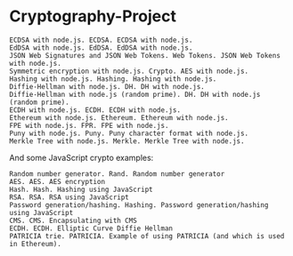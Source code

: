 # Cryptography-Project

    ECDSA with node.js. ECDSA. ECDSA with node.js.
    EdDSA with node.js. EdDSA. EdDSA with node.js.
    JSON Web Signatures and JSON Web Tokens. Web Tokens. JSON Web Tokens with node.js.
    Symmetric encryption with node.js. Crypto. AES with node.js.
    Hashing with node.js. Hashing. Hashing with node.js.
    Diffie-Hellman with node.js. DH. DH with node.js.
    Diffie-Hellman with node.js (random prime). DH. DH with node.js (random prime).
    ECDH with node.js. ECDH. ECDH with node.js.
    Ethereum with node.js. Ethereum. Ethereum with node.js.
    FPE with node.js. FPR. FPE with node.js.
    Puny with node.js. Puny. Puny character format with node.js.
    Merkle Tree with node.js. Merkle. Merkle Tree with node.js.
And some JavaScript crypto examples:

    Random number generator. Rand. Random number generator
    AES. AES. AES encryption
    Hash. Hash. Hashing using JavaScript
    RSA. RSA. RSA using JavaScript
    Password generation/hashing. Hashing. Password generation/hashing using JavaScript
    CMS. CMS. Encapsulating with CMS
    ECDH. ECDH. Elliptic Curve Diffie Hellman
    PATRICIA trie. PATRICIA. Example of using PATRICIA (and which is used in Ethereum).